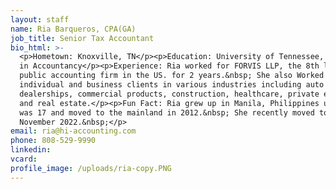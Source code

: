 ```yaml
---
layout: staff
name: Ria Barqueros, CPA(GA)
job_title: Senior Tax Accountant
bio_html: >-
  <p>Hometown: Knoxville, TN</p><p>Education: University of Tennessee, Master's
  in Accountancy</p><p>Experience: Ria worked for FORVIS LLP, the 8th largest
  public accounting firm in the US. for 2 years.&nbsp; She also Worked with
  individual and business clients in various industries including auto
  dealerships, commercial products, construction, healthcare, private equity,
  and real estate.</p><p>Fun Fact: Ria grew up in Manila, Philippines until she
  was 17 and moved to the mainland in 2012.&nbsp; She recently moved to Oahu in
  November 2022.&nbsp;</p>
email: ria@hi-accounting.com
phone: 808-529-9990
linkedin:
vcard:
profile_image: /uploads/ria-copy.PNG
---
```

